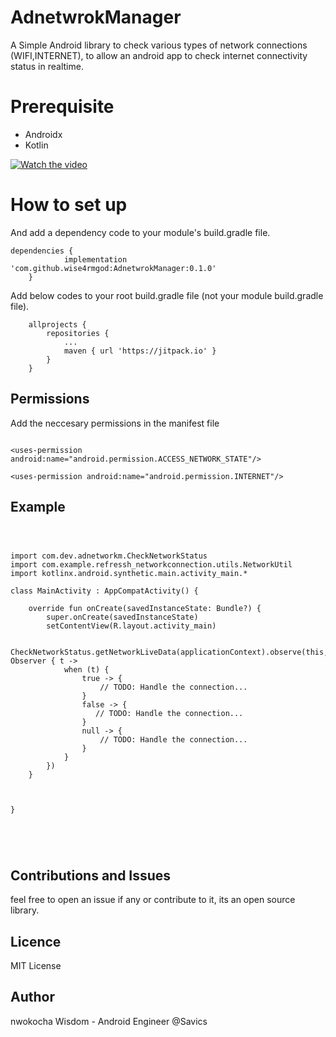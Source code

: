 # AdnetwrokManager
A Simple Android library to check various types of network connections (WIFI,INTERNET), to allow an android app to check internet connectivity status in realtime.

# Prerequisite
* Androidx
* Kotlin

[![Watch the video](https://i.imgur.com/vKb2F1B.png)](https://res.cloudinary.com/wise4rmgod/video/upload/v1585408036/Github_recording.......mov)

# How to set up
And add a dependency code to your module's build.gradle file.
```
dependencies {
	        implementation 'com.github.wise4rmgod:AdnetwrokManager:0.1.0'
	}

```
Add below codes to your root build.gradle file (not your module build.gradle file).
```
	allprojects {
		repositories {
			...
			maven { url 'https://jitpack.io' }
		}
	}
```

## Permissions

Add the neccesary permissions in the manifest file

```

<uses-permission android:name="android.permission.ACCESS_NETWORK_STATE"/>

<uses-permission android:name="android.permission.INTERNET"/>

```
## Example
```



import com.dev.adnetworkm.CheckNetworkStatus
import com.example.refressh_networkconnection.utils.NetworkUtil
import kotlinx.android.synthetic.main.activity_main.*

class MainActivity : AppCompatActivity() {

    override fun onCreate(savedInstanceState: Bundle?) {
        super.onCreate(savedInstanceState)
        setContentView(R.layout.activity_main)

        CheckNetworkStatus.getNetworkLiveData(applicationContext).observe(this, Observer { t ->
            when (t) {
                true -> {
                    // TODO: Handle the connection...
                }
                false -> {
                   // TODO: Handle the connection...
                }
                null -> {
                    // TODO: Handle the connection...
                }
            }
        })
    }



}





```
## Contributions and Issues
feel free to open an issue if any or contribute to it, its an open source library.

## Licence
MIT License

## Author
nwokocha Wisdom - Android Engineer @Savics
